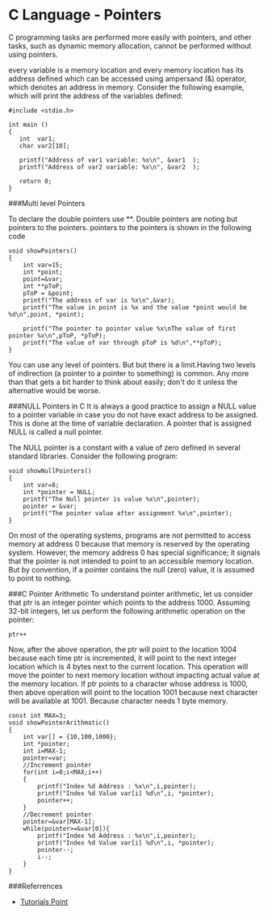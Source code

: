 C Language - Pointers
=====================

C programming tasks are performed more easily with pointers, and other tasks, such as dynamic memory allocation, cannot be performed without using pointers.

every variable is a memory location and every memory location has its address defined which can be accessed using ampersand (&) operator, which denotes an address in memory. Consider the following example, which will print the address of the variables defined:

```
#include <stdio.h>

int main ()
{
   int  var1;
   char var2[10];

   printf("Address of var1 variable: %x\n", &var1  );
   printf("Address of var2 variable: %x\n", &var2  );

   return 0;
}
```

###Multi level Pointers

To declare the double pointers use **. Double pointers are noting but pointers to the pointers. pointers to the pointers is shown in the following code

```
void showPointers()
{
    int var=15;
    int *point;
    point=&var;
    int **pToP;
    pToP = &point;
    printf("The address of var is %x\n",&var);
    printf("The value in point is %x and the value *point would be %d\n",point, *point);
    
    printf("The pointer to pointer value %x\nThe value of first pointer %x\n",pToP, *pToP);
    printf("The value of var through pToP is %d\n",**pToP);
}
```

You can use any level of pointers. But but there is a limit.Having two levels of indirection (a pointer to a pointer to something) is common. Any more than that gets a bit harder to think about easily; don't do it unless the alternative would be worse.

###NULL Pointers in C
It is always a good practice to assign a NULL value to a pointer variable in case you do not have exact address to be assigned. This is done at the time of variable declaration. A pointer that is assigned NULL is called a null pointer.

The NULL pointer is a constant with a value of zero defined in several standard libraries. Consider the following program:

```
void showNullPointers()
{
    int var=8;
    int *pointer = NULL;
    printf("The Null pointer is value %x\n",pointer);
    pointer = &var;
    printf("The pointer value after assignment %x\n",pointer);
}
```

On most of the operating systems, programs are not permitted to access memory at address 0 because that memory is reserved by the operating system. However, the memory address 0 has special significance; it signals that the pointer is not intended to point to an accessible memory location. But by convention, if a pointer contains the null (zero) value, it is assumed to point to nothing.

###C Pointer Arithmetic
To understand pointer arithmetic, let us consider that ptr is an integer pointer which points to the address 1000. Assuming 32-bit integers, let us perform the following arithmetic operation on the pointer:
```
ptr++
```
Now, after the above operation, the ptr will point to the location 1004 because each time ptr is incremented, it will point to the next integer location which is 4 bytes next to the current location. This operation will move the pointer to next memory location without impacting actual value at the memory location. If ptr points to a character whose address is 1000, then above operation will point to the location 1001 because next character will be available at 1001. Because character needs 1 byte memory. 

```
const int MAX=3;
void showPointerArithmatic()
{
    int var[] = {10,100,1000};
    int *pointer;
    int i=MAX-1;
    pointer=var;
    //Increment pointer
    for(int i=0;i<MAX;i++)
    {
        printf("Index %d Address : %x\n",i,pointer);
        printf("Index %d Value var[i] %d\n",i, *pointer);
        pointer++;
    }
    //Decrement pointer
    pointer=&var[MAX-1];
    while(pointer>=&var[0]){
        printf("Index %d Address : %x\n",i,pointer);
        printf("Index %d Value var[i] %d\n",i, *pointer);
        pointer--;
        i--;
    }
}
```
  
###Referrences

* [Tutorials Point](http://www.tutorialspoint.com/cprogramming/c_pointers.htm)

